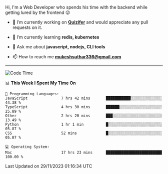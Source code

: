 Hi, I'm a Web Developer who spends his time with the backend while getting lured by the frontend 😜

- 🔭 I’m currently working on **[Quizifer](https://github.com/SutharMukesh/Quizifer/)** and would appreciate any pull requests on it.

- 🌱 I’m currently learning **redis, kubernetes**

- 💬 Ask me about **javascript, nodejs, CLI tools**

- 📫 How to reach me **mukeshsuthar336@gmail.com**

---
<!--START_SECTION:waka-->
![Code Time](http://img.shields.io/badge/Code%20Time-2%2C646%20hrs%2018%20mins-blue)

📊 **This Week I Spent My Time On** 

```text
💬 Programming Languages: 
JavaScript               7 hrs 42 mins       ███████████░░░░░░░░░░░░░░   44.38 % 
TypeScript               4 hrs 30 mins       ██████░░░░░░░░░░░░░░░░░░░   25.89 % 
Other                    2 hrs 20 mins       ███░░░░░░░░░░░░░░░░░░░░░░   13.49 % 
Python                   1 hr 1 min          █░░░░░░░░░░░░░░░░░░░░░░░░   05.87 % 
CSS                      52 mins             █░░░░░░░░░░░░░░░░░░░░░░░░   05.07 % 

💻 Operating System: 
Mac                      17 hrs 23 mins      █████████████████████████   100.00 % 
```


 Last Updated on 29/11/2023 01:16:34 UTC
<!--END_SECTION:waka-->
